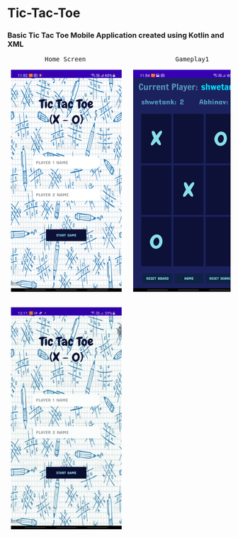 # Tic-Tac-Toe
### Basic Tic Tac Toe Mobile Application created using Kotlin and XML

<pre>
          Home Screen                        Gameplay1                      Result   
          
 <img src="https://github.com/Shwetank14/Tic-Tac-Toe/blob/master/screens/Img1.jpg" width="250" height="500" />   <img src="https://github.com/Shwetank14/Tic-Tac-Toe/blob/master/screens/img2.jpg" width="250" height="500" />  <img src="https://github.com/Shwetank14/Tic-Tac-Toe/blob/master/screens/Img3.jpg" width="250" height="500" />
 
 <br> <img src="https://github.com/Shwetank14/Tic-Tac-Toe/blob/master/screens/Gameplay.gif" width="250" height="500" />
 
 </pre>
